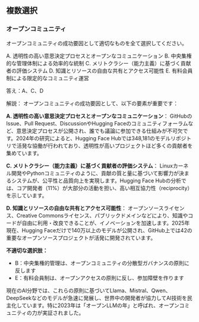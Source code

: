 ## 複数選択
### オープンコミュニティ
オープンコミュニティの成功要因として適切なものを全て選択してください。

A. 透明性の高い意思決定プロセスとオープンなコミュニケーション
B. 中央集権的な管理体制による効率的な統制
C. メリトクラシー（能力主義）に基づく貢献者の評価システム
D. 知識とリソースの自由な共有とアクセス可能性
E. 有料会員制による限定的なコミュニティ運営

答え：A、C、D

解説：
オープンコミュニティの成功要因として、以下の要素が重要です：

**A. 透明性の高い意思決定プロセスとオープンなコミュニケーション**：
GitHubのIssue、Pull Request、DiscussionやHugging Faceのコミュニティフォーラムなど、意思決定プロセスが公開され、誰でも議論に参加できる仕組みが不可欠です。2024年の研究によると、Hugging Face Hubでは348,181のモデルリポジトリで活発な協働が行われており、透明性が高いプロジェクトほど多くの貢献者を集めています。

**C. メリトクラシー（能力主義）に基づく貢献者の評価システム**：
Linuxカーネル開発やPythonコミュニティのように、貢献の質と量に基づいて影響力が決まるシステムが、公平性と品質向上を実現します。Hugging Face Hubの分析では、コア開発者（11%）が大部分の活動を担い、高い相互協力性（reciprocity）を示しています。

**D. 知識とリソースの自由な共有とアクセス可能性**：
オープンソースライセンス、Creative Commonsライセンス、パブリックドメインなどにより、知識やコードが自由に利用・改良できることが、イノベーションを加速します。2025年現在、Hugging Faceだけで140万以上のモデルが公開され、GitHub上では42の重要なオープンソースプロジェクトが活発に開発されています。

**不適切な選択肢：**
- B：中央集権的管理は、オープンコミュニティの分散型ガバナンスの原則に反します
- E：有料会員制は、オープンアクセスの原則に反し、参加障壁を作ります

現在のAI分野では、これらの原則に基づいてLlama、Mistral、Qwen、DeepSeekなどのモデルが急速に発展し、世界中の開発者が協力してAI技術を民主化しています。特に2023年は「オープンLLMの年」と呼ばれ、オープンコミュニティの力が実証されました。 